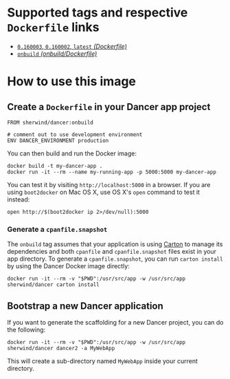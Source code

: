 Supported tags and respective `Dockerfile` links
================================================

 - [`0.160003`,&nbsp;`0.160002`,&nbsp;`latest`&nbsp;*(Dockerfile)*][1]
 - [`onbuild`&nbsp;*(onbuild/Dockerfile)*][2]

How to use this image
=====================

Create a `Dockerfile` in your Dancer app project
------------------------------------------------

    FROM sherwind/dancer:onbuild
    
    # comment out to use development environment
    ENV DANCER_ENVIRONMENT production

You can then build and run the Docker image:

    docker build -t my-dancer-app .
    docker run -it --rm --name my-running-app -p 5000:5000 my-dancer-app

You can test it by visiting `http://localhost:5000` in a browser. If you are using `boot2docker` on Mac OS X, use OS X's `open` command to test it instead:

    open http://$(boot2docker ip 2>/dev/null):5000

### Generate a `cpanfile.snapshot`

The `onbuild` tag assumes that your application is using [Carton][3] to manage its dependencies and both `cpanfile` and `cpanfile.snapshot` files exist in your app directory.  To generate a `cpanfile.snapshot`, you can run `carton install` by using the Dancer Docker image directly:

    docker run -it --rm -v "$PWD":/usr/src/app -w /usr/src/app sherwind/dancer carton install

Bootstrap a new Dancer application
----------------------------------

If you want to generate the scaffolding for a new Dancer project, you can do the following:

    docker run -it --rm -v "$PWD":/usr/src/app -w /usr/src/app sherwind/dancer dancer2 -a MyWebApp

This will create a sub-directory named `MyWebApp` inside your current directory.


  [1]: https://github.com/sherwind/docker-dancer/blob/master/Dockerfile
  [2]: https://github.com/sherwind/docker-dancer/blob/master/onbuild/Dockerfile
  [3]: https://metacpan.org/pod/Carton
